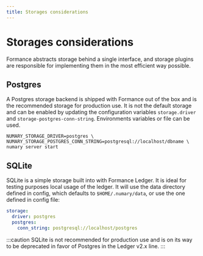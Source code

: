 ```yaml
---
title: Storages considerations
---
```

# Storages considerations

Formance abstracts storage behind a single interface, and storage plugins are responsible for implementing them in the most efficient way possible.

## Postgres

A Postgres storage backend is shipped with Formance out of the box and is the recommended storage for production use. It is not the default storage and can be enabled by updating the configuration variables `storage.driver` and `storage-postgres-conn-string`. Environments variables or file can be used.

```shell
NUMARY_STORAGE_DRIVER=postgres \
NUMARY_STORAGE_POSTGRES_CONN_STRING=postgresql://localhost/dbname \
numary server start
```

## SQLite

SQLite is a simple storage built into with Formance Ledger. It is ideal for testing purposes local usage of the ledger. It will use the data directory defined in config, which defaults to `$HOME/.numary/data`, or use the one defined in config file:

```yaml
storage:
  driver: postgres
  postgres:
    conn_string: postgresql://localhost/postgres
```

:::caution
SQLite is not recommended for production use and is on its way to be deprecated in favor of Postgres in the Ledger v2.x line.
:::
